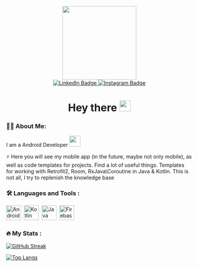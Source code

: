 <div id="header" align="center">
  <img src="https://media.giphy.com/media/gjrYDwbjnK8x36xZIO/giphy.gif" width="200"/>
</div>

<div id="badges" align="center">
  <a href="https://www.linkedin.com/mwlite/in/samim-akh-5b81b5246">
    <img src="https://img.shields.io/badge/LinkedIn-blue?style=for-the-badge&logo=linkedin&logoColor=white" alt="LinkedIn Badge"/>
  </a>
  <a href="https://www.instagram.com/nedumayy">
    <img src="https://img.shields.io/badge/Instagram-red?style=for-the-badge&logo=instagram&logoColor=white" alt="Instagram Badge"/>
  </a>
</div>

<h1 align="center">
  Hey there
  <img src="https://media.giphy.com/media/hvRJCLFzcasrR4ia7z/giphy.gif" width="30px"/>
</h1>

### :woman_technologist: About Me:
I am a Android Developer <img src="https://media.giphy.com/media/WUlplcMpOCEmTGBtBW/giphy.gif" width="30">

:zap: Here you will see my mobile app (in the future, maybe not only mobile), as well as code templates for projects. Find a lot of useful things. Templates for working with Retrofit2, Room, RxJava\Coroutine in Java & Kotlin. This is not all, I try to replenish the knowledge base

### :hammer_and_wrench: Languages and Tools :
<img src="https://cdn.jsdelivr.net/gh/devicons/devicon/icons/android/android-plain-wordmark.svg" title="Android" alt="Android" width="40" height="40"/>&nbsp;
<img src="https://cdn.jsdelivr.net/gh/devicons/devicon/icons/kotlin/kotlin-original-wordmark.svg" title="Kotlin" alt="Kotlin" width="40" height="40"/>&nbsp;
<img src="https://cdn.jsdelivr.net/gh/devicons/devicon/icons/java/java-original-wordmark.svg" title="Java" alt="Java" width="40" height="40"/>&nbsp;
<img src="https://cdn.jsdelivr.net/gh/devicons/devicon/icons/firebase/firebase-plain-wordmark.svg" title="Firebase" alt="Firebase" width="40" height="40"/>&nbsp;

### :fire: My Stats :
[![GitHub Streak](http://github-readme-streak-stats.herokuapp.com?user=nedumay&theme=dark&background=000000)](https://git.io/streak-stats)

[![Top Langs](https://github-readme-stats.vercel.app/api/top-langs/?username=nedumay&layout=compact&theme=vision-friendly-dark)](https://github.com/anuraghazra/github-readme-stats)
